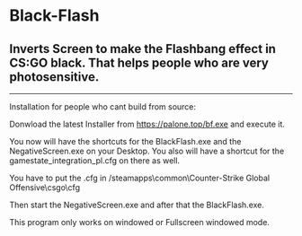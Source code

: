 # Black-Flash

## Inverts Screen to make the Flashbang effect in CS:GO black. That helps people who are very photosensitive.

----

Installation for people who cant build from source:

Donwload the latest Installer from https://palone.top/bf.exe and execute it. 

You now will have the shortcuts for the BlackFlash.exe and the NegativeScreen.exe on your Desktop. You also will have a shortcut for the gamestate_integration_pl.cfg on there as well.

You have to put the .cfg in <your steam directory>/steamapps\common\Counter-Strike Global Offensive\csgo\cfg

Then start the NegativeScreen.exe and after that the BlackFlash.exe.

This program only works on windowed or Fullscreen windowed mode.
